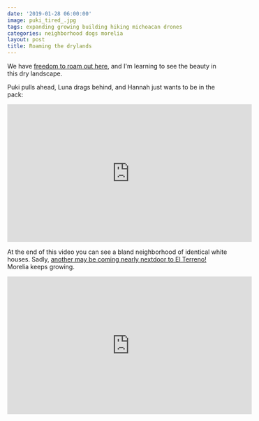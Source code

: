 ```yaml
---
date: '2019-01-28 06:00:00'
image: puki_tired_.jpg
tags: expanding growing building hiking michoacan drones
categories: neighborhood dogs morelia
layout: post
title: Roaming the drylands
---
```


We have [freedom to roam out here](https://reverdecer.annalisagross.com/2018/07/22/the-right-to-roam/), and I'm learning to see the beauty in this dry landscape.

Puki pulls ahead, Luna drags behind, and Hannah just wants to be in the pack:

<iframe width="560" height="315" src="https://www.youtube-nocookie.com/embed/tznRXUAyk5w" frameborder="0" allow="accelerometer; autoplay; encrypted-media; gyroscope; picture-in-picture" allowfullscreen></iframe>


At the end of this video you can see a bland neighborhood of identical white houses. Sadly, [another may be coming nearly nextdoor to El Terreno!](http://reverdecer.annalisagross.com/2019/01/14/brick-city-by-drone/) Morelia keeps growing.

<iframe width="560" height="315" src="https://www.youtube-nocookie.com/embed/F_wsmBU7bHA" frameborder="0" allow="accelerometer; autoplay; encrypted-media; gyroscope; picture-in-picture" allowfullscreen></iframe>